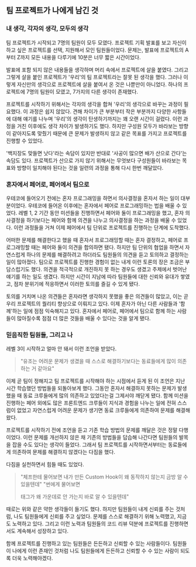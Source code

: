 ## 팀 프로젝트가 나에게 남긴 것

### 내 생각, 각자의 생각, 모두의 생각

팀 프로젝트가 시작되고 7명의 팀원이 모두 모였다. 프로젝트 기획 발표를 보고 자신이 하고 싶은 프로젝트를 선택, 지원해서 모인 팀원들이었다. 문제는, 발표에 프로젝트의 A부터 Z까지 모든 내용을 다루기에 10분은 너무 짧은 시간이었다.

발표에 포함 되지 않은 내용들을 생각하며 머리 속에서 프로젝트에 살을 붙였다. 그리고 그렇게 살을 붙인 프로젝트가 '우리'의 팀 프로젝트라는 잘못 된 생각을 했다. 그러나 이렇게 자신만의 생각으로 프로젝트에 살을 붙여서 온 것은 나뿐만이 아니었다. 하나의 프로젝트에 7명의 팀원이 모였고, 7가지의 다른 생각이 존재했다.

프로젝트를 시작하기 위해서는 각자의 생각을 합쳐 '우리'의 생각으로 바꾸는 과정이 필요했다. 이 과정은 쉽지 않았다. 견해 차이가 큰 부분부터 작은 부분까지 다양한 사항들에 대해 얘기를 나누며 '우리'의 생각이 탄생하기까지는 꽤 오랜 시간이 걸렸다. 이런 과정을 거친 이후에도 생각 차이가 발생하기도 했다. 하지만 구성원 모두가 바라보는 방향이 같아지도록 맞췄기 때문에 큰 문제가 발생하지 않고 같은 목표를 가지고 프로젝트를 진행할 수 있었다.

'백지장도 맞들면 낫다'라는 속담이 있지만 반대로 '사공이 많으면 배가 산으로 간다'는 속담도 있다. 프로젝트가 산으로 가지 않기 위해서는 무엇보다 구성원들이 바라보는 목표와 방향이 일치해야 된다는 것을 일련의 과정을 통해 다시 한번 깨달았다.

### 혼자에서 페어로, 페어에서 팀으로

우테코에 들어오기 전에는 혼자 프로그래밍을 하면서 의사결정을 혼자서 하는 일이 대부분이었다. 우테코에 들어온 이후에는 혼자에서 페어로 프로그래밍하는 법을 배울 수 있었다. 레벨 1, 2 기간 동안 미션들을 진행하면서 페어와 둘이 프로그래밍을 했고, 혼자 의사결정을 하기보다는 페어와 함께 의견을 나누고 의사결정을 하는 과정을 배울 수 있었다. 이런 과정들을 거쳐 이제 페어에서 팀 단위로 프로젝트를 진행하는 단계에 도착했다.

어떠한 문제를 해결한다고 했을 때 혼자서 프로그래밍할 때는 혼자 결정하고, 페어로 프로그래밍할 때는 페어와 둘이 의견을 합의하면 됐다. 하지만 팀 단위의 협업을 하면서 자연스럽게 하나의 문제를 해결하려고 하더라도 팀원들의 의견을 듣고 토의하고 결정하는 일이 많아졌다. 팀으로 프로젝트를 진행한 경험이 없는 내게 이런 토론의 장은 조금은 부담스럽기도 했다. 의견을 적극적으로 개진하지 못 하는 경우도 생겼고 주제에서 벗어난 얘기를 하는 일도 생겼다. 하지만 시간이 지남에 따라 팀원들에 대한 신뢰와 유대가 쌓였고, 점차 분위기에 적응하면서 이러한 토의를 즐길 수 있게 됐다.

토의를 거치며 나온 의견들은 혼자라면 생각하지 못했을 좋은 의견들이 많았고, 이는 곧 우리 프로젝트의 퀄리티 향상으로 이뤄지고 있다. 이제 혼자가 아닌 다른 사람들과 '함께'하는 일에 점점 익숙해지고 있다. 혼자에서 페어로, 페어에서 팀으로 함께 하는 사람들이 많아질수록 점점 더 많은 것들을 배울 수 있다는 것을 알게 됐다.

### 믿음직한 팀원들, 그리고 나

레벨 3이 시작하고 얼마 안 돼서 이런 조언을 받았다.

> "유조는 어려운 문제가 생겼을 때 스스로 해결하기보다는 동료들에게 많이 의존하는 거 같아요"

이제 곧 팀이 정해지고 팀 프로젝트를 시작해야 하는 시점에서 듣게 된 이 조언은 지난 시간 학습했던 방법들을 되돌아보게 했다. 그동안 혼자서 해결하지 못하는 문제가 발생했을 때 동료 크루들에게 많의 의존하고 있었다는걸 그제서야 깨닫게 됐다. 함께 미션을 진행하는 페어 외에도 많은 프론트엔드 크루들이 지식과 경험을 나누는 일에 전혀 스스럼이 없었고 자연스럽게 어려운 문제가 생기면 동료 크루들에게 의존하여 문제를 해결해 왔다.

프로젝트를 시작하기 전에 조언을 듣고 기존 학습 방법의 문제를 깨달은 것은 정말 다행이었다. 이런 문제를 개선하지 않은 채 기존의 방법들을 답습해 나간다면 팀원들의 발목을 잡을 수도 있다는 생각이 들었다. 그래서 팀 프로젝트를 시작하면서부터는 동료들에게 의존하여 문제를 해결하지 않겠다는 다짐을 했다.

<!-- 다짐을 실천하면서 여러 난관들이 있었다. 프로젝트를 진행하면서 문제가 해결되지 않을 때마다 다음과 같은 생각이 들곤 했다. -->

다짐을 실천하면서 힘들 때도 있었다.

> "체프한테 물어보면 내가 만든 Custom Hook이 왜 동작하지 않는지 금방 알 수 있을텐데"
> "썬에게 물어보면 <div> 태그가 왜 가운데로 안 가는지 바로 알 수 있을텐데"

때로는 위와 같은 약한 생각들이 들기도 했다. 하지만 팀원들이 내게 신뢰를 주는 것처럼, 나도 팀원들에게 신뢰를 주고 싶었다. 문제를 스스로 해결하기 위해 노력했고, 지금도 노력하고 있다. 그리고 이런 노력과 팀원들의 코드 리뷰 덕분에 프로젝트를 진행하면서도 계속해서 성장하고 있다.

함께 프로젝트를 진행하고 있는 팀원들은 든든하고 신뢰할 수 있는 사람들이다. 팀원들이 나에게 이런 존재인 것처럼 나도 팀원들에게 든든하고 신뢰할 수 수 있는 사람이 되도록 더욱 노력해야겠다.
